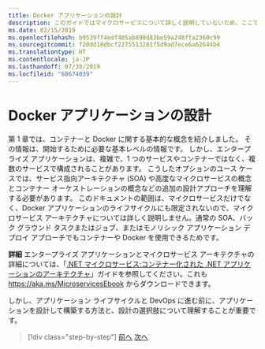 ```yaml
---
title: Docker アプリケーションの設計
description: このガイドではマイクロサービスについて詳しく説明していないため、ここでそのトピックについての詳しいガイドへの参照を確認してください。
ms.date: 02/15/2019
ms.openlocfilehash: b9539ff4edf405ab890d83be59a248ffa2360c99
ms.sourcegitcommit: f20dd18dbcf2275513281f5d9ad7ece6a62644b4
ms.translationtype: HT
ms.contentlocale: ja-JP
ms.lasthandoff: 07/30/2019
ms.locfileid: "68674039"
---
```

# <a name="design-docker-applications"></a>Docker アプリケーションの設計

第 1 章では、コンテナーと Docker に関する基本的な概念を紹介しました。 その情報は、開始するために必要な基本レベルの情報です。 しかし、エンタープライズ アプリケーションは、複雑で、1 つのサービスやコンテナーではなく、複数のサービスで構成されることがあります。 こうしたオプションのユース ケースでは、サービス指向アーキテクチャ (SOA) や高度なマイクロサービスの概念とコンテナー オーケストレーションの概念などの追加の設計アプローチを理解する必要があります。 このドキュメントの範囲は、マイクロサービスだけでなく、Docker アプリケーションのライフサイクルにも限定されないので、マイクロサービス アーキテクチャについては詳しく説明しません。通常の SOA、バック グラウンド タスクまたはジョブ、またはモノリシック アプリケーション デプロイ アプローチでもコンテナーや Docker を使用できるためです。

**詳細** エンタープライズ アプリケーションとマイクロサービス アーキテクチャの詳細については、「[.NET マイクロサービス:コンテナー化された .NET アプリケーションのアーキテクチャ](../../microservices/index.md)」ガイドを参照してください。これも <https://aka.ms/MicroservicesEbook> からダウンロードできます。

しかし、アプリケーション ライフサイクルと DevOps に進む前に、アプリケーションを設計して構築する方法と、設計の選択肢について理解することが重要です。

>[!div class="step-by-step"]
>[前へ](index.md)
>[次へ](common-container-design-principles.md)
